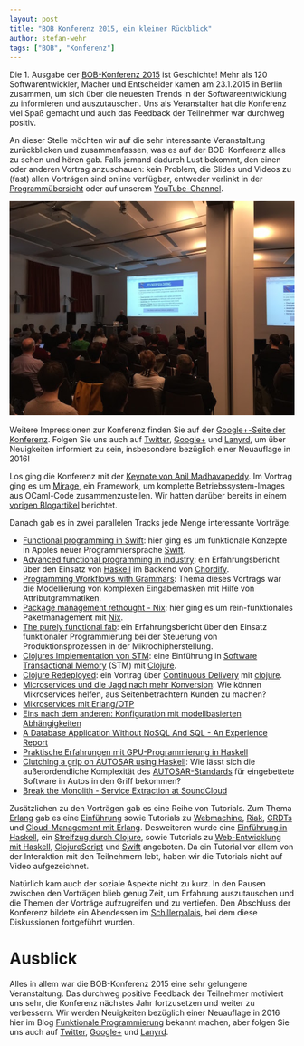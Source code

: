 ```yaml
---
layout: post
title: "BOB Konferenz 2015, ein kleiner Rückblick"
author: stefan-wehr
tags: ["BOB", "Konferenz"]
---
```


Die 1. Ausgabe der [BOB-Konferenz 2015](http://bobkonf.de/) ist Geschichte! Mehr als 120
Softwarentwickler, Macher und Entscheider kamen am 23.1.2015 in Berlin zusammen, um
sich über die neuesten Trends in der Softwareentwicklung zu informieren
und auszutauschen. Uns als Veranstalter hat die Konferenz viel Spaß
gemacht und auch das Feedback der Teilnehmer war durchweg positiv.

An dieser Stelle möchten wir auf die sehr interessante Veranstaltung
zurückblicken und zusammenfassen, was es auf der BOB-Konferenz alles
zu sehen und hören gab. Falls jemand dadurch Lust bekommt, den einen oder
anderen Vortrag anzuschauen: kein Problem, die Slides und Videos zu (fast)
allen Vorträgen sind online verfügbar, entweder verlinkt in der
[Programmübersicht](http://bobkonf.de/2015/programm.html)
oder auf unserem [YouTube-Channel](https://www.youtube.com/channel/UC2svxmX1Bfyaln2bs9ZsyGA).

<img src="/files/bob-2015-resumee/bob-keynote.jpg">

Weitere Impressionen zur Konferenz finden Sie auf der
[Google+-Seite der Konferenz](https://plus.google.com/u/0/b/114182696261405219198/114182696261405219198/posts/c6z1rm1xuSb?pid=6121552383913282738&oid=114182696261405219198).
Folgen Sie uns auch auf [Twitter](https://twitter.com/bobkonf),
[Google+](https://plus.google.com/+BobkonfDe/posts) und
[Lanyrd](http://lanyrd.com/2015/bob2015/), um über Neuigkeiten informiert
zu sein, insbesondere bezüglich einer Neuauflage in 2016!

<!-- more start -->

Los ging die Konferenz mit der
[Keynote von Anil Madhavapeddy](http://bobkonf.de/2015/keynote.html). Im
Vortrag ging es um [Mirage](http://www.openmirage.org/), ein Framework, um
komplette Betriebssystem-Images aus OCaml-Code zusammenzustellen. Wir
hatten darüber bereits in einem
[vorigen Blogartikel](http://funktionale-programmierung.de/2015/02/09/mirage.html)
berichtet.

Danach gab es in zwei parallelen Tracks jede Menge interessante Vorträge:

* [Functional programming in Swift](http://bobkonf.de/2015/swierstra-talk.html): hier ging es um
  funktionale Konzepte in Apples neuer Programmiersprache
  [Swift](https://developer.apple.com/swift).
* [Advanced functional programming in
  industry](http://bobkonf.de/2015/magalhaes.html): ein Erfahrungsbericht
  über den Einsatz von [Haskell](http://haskell.org) im Backend von
  [Chordify](http://chordify.net/).
* [Programming Workflows with Grammars](http://bobkonf.de/2015/middelkoop.html):
  Thema dieses Vortrags war die Modellierung von komplexen Eingabemasken
  mit Hilfe von Attributgrammatiken.
* [Package management rethought - Nix](http://bobkonf.de/2015/garbas.html):
  hier ging es um rein-funktionales Paketmanagement mit [Nix](https://nixos.org/nix/).
* [The purely functional fab](http://bobkonf.de/2015/sperber-talk.html):
  ein Erfahrungsbericht über den Einsatz funktionaler Programmierung bei der
  Steuerung von Produktionsprozessen in der Mikrochipherstellung.
* [Clojures Implementation von STM](http://bobkonf.de/2015/kamphausen.html): eine Einführung
  in
  [Software Transactional Memory](http://en.wikipedia.org/wiki/Software_transactional_memory)
  (STM) mit [Clojure](http://clojure.org/).
* [Clojure Redeployed](http://bobkonf.de/2015/stepien.html): ein Vortrag
  über
  [Continuous Delivery](http://en.wikipedia.org/wiki/Continuous_delivery)
  mit [clojure](http://clojure.org).
* [Microservices und die Jagd nach mehr
  Konversion](http://bobkonf.de/2015/zuther.html): Wie können
  Mikroservices helfen, aus Seitenbetrachtern Kunden zu machen?
* [Mikroservices mit Erlang/OTP](http://bobkonf.de/2015/iserlohn.html)
* [Eins nach dem anderen: Konfiguration mit modellbasierten Abhängigkeiten](http://bobkonf.de/2015/greif.html)
* [A Database Application Without NoSQL And SQL - An Experience Report](http://bobkonf.de/2015/knauel.html)
* [Praktische Erfahrungen mit GPU-Programmierung in Haskell](http://bobkonf.de/2015/thielemann.html)
* [Clutching a grip on AUTOSAR using
  Haskell](http://bobkonf.de/2015/nordlander.html): Wie lässt sich die
  außerordendliche Komplexität des
  [AUTOSAR-Standards](http://en.wikipedia.org/wiki/AUTOSAR) für
  eingebettete Software in Autos in den Griff bekommen?
* [Break the Monolith - Service Extraction at SoundCloud](http://bobkonf.de/2015/kischkel.html)

Zusätzlichen zu den Vorträgen gab es eine Reihe von Tutorials.
Zum Thema [Erlang](http://www.erlang.org/) gab es eine [Einführung](http://bobkonf.de/2015/rehfeld.html) sowie
Tutorials zu [Webmachine](http://bobkonf.de/2015/meiklejohn.html),
[Riak](http://bobkonf.de/2015/meiklejohn-riak.html),
[CRDTs](http://bobkonf.de/2015/bieniusa.html) und
[Cloud-Management mit Erlang](http://bobkonf.de/2015/gies.html).
Desweiteren wurde eine
[Einführung in Haskell](http://bobkonf.de/2015/fischmann.html),
ein [Streifzug durch Clojure](http://bobkonf.de/2015/sperber.html), sowie
Tutorials zu
[Web-Entwicklung mit Haskell](http://bobkonf.de/2015/thiemann.html),
[ClojureScript](http://bobkonf.de/2015/gilliar.html) und
[Swift](http://bobkonf.de/2015/swierstra-tutorial.html) angeboten.
Da ein Tutorial vor allem von der Interaktion mit den Teilnehmern lebt,
haben wir die Tutorials nicht auf Video aufgezeichnet.

Natürlich kam auch der soziale Aspekte nicht zu kurz. In den Pausen
zwischen den Vorträgen blieb genug Zeit, um Erfahrung auszutauschen und
die Themen der Vorträge aufzugreifen und zu vertiefen. Den Abschluss der
Konferenz bildete ein Abendessen im
[Schillerpalais](http://www.schillerpalais.de/), bei dem diese
Diskussionen fortgeführt wurden.

# Ausblick

Alles in allem war die BOB-Konferenz 2015 eine sehr gelungene
Veranstaltung. Das durchweg positive Feedback der Teilnehmer motiviert uns
sehr, die Konferenz nächstes Jahr fortzusetzen und weiter zu verbessern.
Wir werden Neuigkeiten bezüglich einer Neuauflage in 2016 hier im Blog
[Funktionale Programmierung](http://funktionale-programmierung.de/)
bekannt machen, aber 
folgen Sie uns auch auf [Twitter](https://twitter.com/bobkonf),
[Google+](https://plus.google.com/+BobkonfDe/posts) und
[Lanyrd](http://lanyrd.com/2015/bob2015/).

